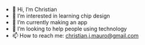 - 👋 Hi, I’m Christian
- 👀 I’m interested in learning chip design
- 🌱 I’m currently making an app
- 💞️ I’m looking to help people using technology
- 📫 How to reach me: christian.j.mauro@gmail.com

<!---
Welcome to my repository! There's not much here now but stay tuned. There's lot's of projects I want to share!
--->
